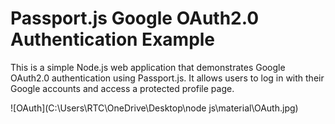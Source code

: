 # Passport.js Google OAuth2.0 Authentication Example

This is a simple Node.js web application that demonstrates Google OAuth2.0 authentication using Passport.js. 
It allows users to log in with their Google accounts and access a protected profile page.

![OAuth](C:\Users\RTC\OneDrive\Desktop\node js\material\OAuth.jpg)
